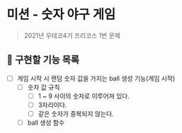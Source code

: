 # 미션 - 숫자 야구 게임

> 2021년 우테코4기 프리코스 1번 문제

## 🚀 구현할 기능 목록

- [ ] 게임 시작 시 랜덤 숫자 값을 가지는 ball 생성 기능(게임 시작)
  - [ ] 숫자 값 규칙
    - [ ] 1 ~ 9 사이의 숫자로 이루어져 있다.
    - [ ] 3자리이다.
    - [ ] 같은 숫자가 중복되지 않는다.
  - [ ] ball 생성 함수
